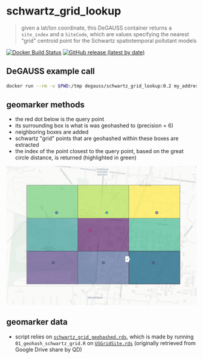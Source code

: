 # schwartz_grid_lookup

> given a lat/lon coordinate, this DeGAUSS container returns a `site_index` and a `SiteCode`, which are values specifying the nearest "grid" centroid point for the Schwartz spatiotemporal pollutant models

[![Docker Build Status](https://img.shields.io/docker/build/degauss/schwartz_grid_lookup)](https://hub.docker.com/repository/docker/degauss/schwartz_grid_lookup/tags)
[![GitHub release (latest by date)](https://img.shields.io/github/v/release/degauss-org/schwartz_grid_lookup)](https://github.com/degauss-org/schwartz_grid_lookup/releases)

## DeGAUSS example call

```sh
docker run --rm -v $PWD:/tmp degauss/schwartz_grid_lookup:0.2 my_address_file_geocoded.csv
```

## geomarker methods

- the red dot below is the query point
- its surrounding box is what is was geohashed to (precision = 6)
- neighboring boxes are added
- schwartz "grid" points that are geohashed within these boxes are extracted
- the index of the point closest to the query point, based on the great circle distance, is returned (highlighted in green)

![example_schwartz_lookup](example_schwartz_lookup.png)

## geomarker data

- script relies on [`schwartz_grid_geohashed.rds`](https://geomarker.s3.us-east-2.amazonaws.com/schwartz/schwartz_grid_geohashed.rds), which is made by running `01_geohash_schwartz_grid.R` on [`USGridSite.rds`](https://geomarker.s3.us-east-2.amazonaws.com/schwartz/USGridSite.rds) (originally retrieved from Google Drive share by QD)
